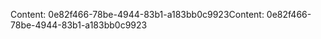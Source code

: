<span data-ttu-id="3bb7c-101">Content: 0e82f466-78be-4944-83b1-a183bb0c9923</span><span class="sxs-lookup"><span data-stu-id="3bb7c-101">Content: 0e82f466-78be-4944-83b1-a183bb0c9923</span></span>